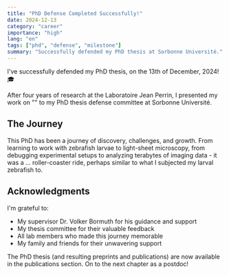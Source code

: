 ```yaml
---
title: "PhD Defense Completed Successfully!"
date: 2024-12-13
category: "career"
importance: "high"
lang: "en"
tags: ["phd", "defense", "milestone"]
summary: "Successfully defended my PhD thesis at Sorbonne Université."
---
```


I've successfully defended my PhD thesis, on the 13th of December, 2024! 🎓

After four years of research at the Laboratoire Jean Perrin, I presented my work on "" to my PhD thesis defense committee at Sorbonne Université.

## The Journey

This PhD has been a journey of discovery, challenges, and growth. From learning to work with zebrafish larvae to light-sheet microscopy, from debugging experimental setups to analyzing terabytes of imaging data - it was a ... roller-coaster ride, perhaps similar to what I subjected my larval zebrafish to.

## Acknowledgments

I'm grateful to:
- My supervisor Dr. Volker Bormuth for his guidance and support
- My thesis committee for their valuable feedback
- All lab members who made this journey memorable
- My family and friends for their unwavering support

The PhD thesis (and resulting preprints and publications) are now available in the publications section. On to the next chapter as a postdoc!